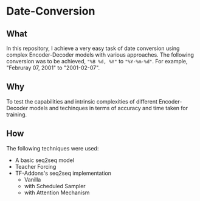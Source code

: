 # Date-Conversion
## What
In this repository, I achieve a very easy task of date conversion using complex Encoder-Decoder models with various approaches. The following conversion was to be achieved, `"%B %d, %Y"` to `"%Y-%m-%d"`. For example, "Februray 07, 2001" to "2001-02-07". 

## Why
To test the capabilities and intrinsic complexities of different Encoder-Decoder models and techinques in terms of accuracy and time taken for training.

## How
The following techniques were used:
- A basic seq2seq model
- Teacher Forcing
- TF-Addons's seq2seq implementation
  - Vanilla
  - with Scheduled Sampler
  - with Attention Mechanism
